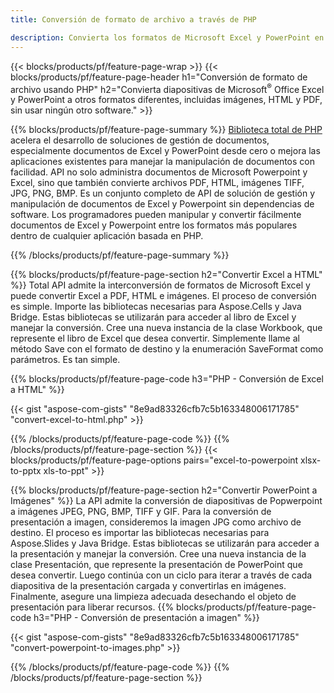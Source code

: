 ```yaml
---
title: Conversión de formato de archivo a través de PHP 

description: Convierta los formatos de Microsoft Excel y PowerPoint en muchos otros formatos populares, incluidos PDF, HTML e imágenes, con solo unas pocas líneas de código.
---
```


{{< blocks/products/pf/feature-page-wrap >}}
{{< blocks/products/pf/feature-page-header h1="Conversión de formato de archivo usando PHP" h2="Convierta diapositivas de Microsoft<sup>&reg;</sup> Office Excel y PowerPoint a otros formatos diferentes, incluidas imágenes, HTML y PDF, sin usar ningún otro software." >}}

{{% blocks/products/pf/feature-page-summary %}}
[Biblioteca total de PHP](https://products.aspose.com/total/php-java/) acelera el desarrollo de soluciones de gestión de documentos, especialmente documentos de Excel y PowerPoint desde cero o mejora las aplicaciones existentes para manejar la manipulación de documentos con facilidad. API no solo administra documentos de Microsoft Powerpoint y Excel, sino que también convierte archivos PDF, HTML, imágenes TIFF, JPG, PNG, BMP. Es un conjunto completo de API de solución de gestión y manipulación de documentos de Excel y Powerpoint sin dependencias de software.  Los programadores pueden manipular y convertir fácilmente documentos de Excel y Powerpoint entre los formatos más populares dentro de cualquier aplicación basada en PHP.

{{% /blocks/products/pf/feature-page-summary  %}}

{{% blocks/products/pf/feature-page-section  h2="Convertir Excel a HTML" %}}
Total API admite la interconversión de formatos de Microsoft Excel y puede convertir Excel a PDF, HTML e imágenes. El proceso de conversión es simple.  Importe las bibliotecas necesarias para Aspose.Cells y Java Bridge. Estas bibliotecas se utilizarán para acceder al libro de Excel y manejar la conversión. Cree una nueva instancia de la clase Workbook, que represente el libro de Excel que desea convertir. Simplemente llame al método Save con el formato de destino y la enumeración SaveFormat como parámetros. Es tan simple. 

{{% blocks/products/pf/feature-page-code h3="PHP - Conversión de Excel a HTML" %}}

{{< gist "aspose-com-gists" "8e9ad83326cfb7c5b163348006171785" "convert-excel-to-html.php" >}}

{{% /blocks/products/pf/feature-page-code  %}}
{{% /blocks/products/pf/feature-page-section %}}
{{< blocks/products/pf/feature-page-options pairs="excel-to-powerpoint xlsx-to-pptx xls-to-ppt" >}}


{{% blocks/products/pf/feature-page-section  h2="Convertir PowerPoint a Imágenes" %}}
La API admite la conversión de diapositivas de Popwerpoint a imágenes JPEG, PNG, BMP, TIFF y GIF. Para la conversión de presentación a imagen, consideremos la imagen JPG como archivo de destino. El proceso es importar las bibliotecas necesarias para Aspose.Slides y Java Bridge. Estas bibliotecas se utilizarán para acceder a la presentación y manejar la conversión. Cree una nueva instancia de la clase Presentación, que represente la presentación de PowerPoint que desea convertir.  Luego continúa con un ciclo para iterar a través de cada diapositiva de la presentación cargada y convertirlas en imágenes. Finalmente, asegure una limpieza adecuada desechando el objeto de presentación para liberar recursos.
{{% blocks/products/pf/feature-page-code h3="PHP - Conversión de presentación a imagen" %}}

{{< gist "aspose-com-gists" "8e9ad83326cfb7c5b163348006171785" "convert-powerpoint-to-images.php" >}}


{{% /blocks/products/pf/feature-page-code  %}}
{{% /blocks/products/pf/feature-page-section %}}